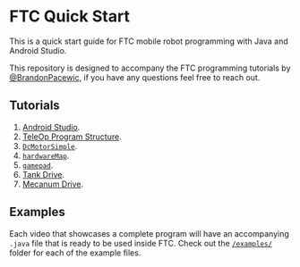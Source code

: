# FTC Quick Start

This is a quick start guide for FTC mobile robot programming with Java and Android Studio.

This repository is designed to accompany the FTC programming tutorials by [@BrandonPacewic](https://github.com/BrandonPacewic),
if you have any questions feel free to reach out.

## Tutorials

1. [Android Studio](https://www.youtube.com/watch?v=EV5ElPDFETs).
2. [TeleOp Program Structure](https://www.youtube.com/watch?v=HurIL-iAeNc).
3. [`DcMotorSimple`](https://www.youtube.com/watch?v=-5n-uBSMpQM).
4. [`hardwareMap`](https://www.youtube.com/watch?v=qb0cmBP1rPk).
5. [`gamepad`](https://www.youtube.com/watch?v=NbxXf26Urp8).
6. [Tank Drive](https://www.youtube.com/watch?v=Fp9wZ0HqFnM).
7. [Mecanum Drive](https://www.youtube.com/watch?v=4y9H8SnfVDI).

## Examples

Each video that showcases a complete program will have an accompanying `.java` file that is ready to be used inside FTC.
Check out the [`/examples/`](TeamCode/src/main/java/org/firstinspires/ftc/teamcode/examples) folder for each of the example files.
